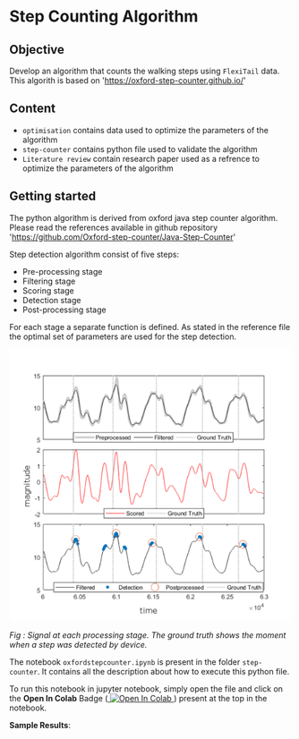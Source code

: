 # Step Counting Algorithm

## Objective
Develop an algorithm that counts the walking steps using `FlexiTail` data. This algorith is based on 'https://oxford-step-counter.github.io/'

## Content
* `optimisation` contains data used to optimize the parameters of the algorithm
* `step-counter` contains python file used to validate the algorithm
* `Literature review` contain research paper used as a refrence to optimize the parameters of the algorithm

  
## Getting started
    
The python algorithm is derived from oxford java step counter algorithm. Please read the references available in github repository 'https://github.com/Oxford-step-counter/Java-Step-Counter'

Step detection algorithm consist of five steps:

* Pre-processing stage
* Filtering stage
* Scoring stage
* Detection stage
* Post-processing stage
    
For each stage a separate function is defined. As stated in the reference file the optimal set of parameters are used for the step detection.

![](https://github.com/Swapnil-Rakshe/Swapnil-Rakshe/blob/main/Signal%20at%20each%20processing%20stage.png)

*Fig : Signal at each processing stage. The ground truth shows the moment when a step was detected by device.*

    
The notebook `oxfordstepcounter.ipynb` is present in the folder `step-counter`. It contains all the description about how to execute this python file.
    
To run this notebook in jupyter notebook, simply open the file and click on the **Open In Colab** Badge (<a href="https://colab.research.google.com/github/kristofvl/DataSet/blob/master/python-step-counter/OxfordPythonStepCounter.ipynb">
  <img src="https://colab.research.google.com/assets/colab-badge.svg" alt="Open In Colab"/>
</a> ) present at the top in the notebook.

**Sample Results**:


